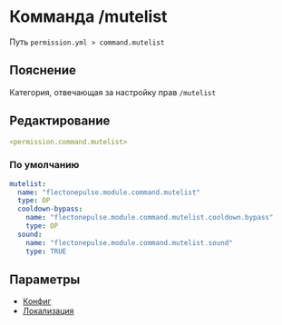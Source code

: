 # Комманда /mutelist
Путь `permission.yml > command.mutelist`

## Пояснение
Категория, отвечающая за настройку прав `/mutelist`

## Редактирование
```yaml
<permission.command.mutelist>
```

### По умолчанию
```yaml
mutelist:
  name: "flectonepulse.module.command.mutelist"
  type: OP
  cooldown-bypass:
    name: "flectonepulse.module.command.mutelist.cooldown.bypass"
    type: OP
  sound:
    name: "flectonepulse.module.command.mutelist.sound"
    type: TRUE
```

## Параметры

- [Конфиг](/docs/command/mutelist/)
- [Локализация](/docs/localizations/ru_ru/command/mutelist/)

<!--@include: @/parts/permission/permissionTier3.md-->
<!--@include: @/parts/permission/cooldown.md-->
<!--@include: @/parts/permission/sound.md-->

